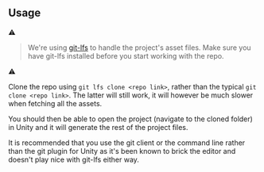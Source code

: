 ## Usage

:warning: 
>We're using [git-lfs](https://git-lfs.github.com/) to handle the project's asset files. 
Make sure you have git-lfs installed before you start working with the repo. 

:warning:

Clone the repo using `git lfs clone <repo link>`, rather than the typical `git clone <repo link>`. 
The latter will still work, it will however be much slower when fetching all the assets.

You should then be able to open the project (navigate to the cloned folder) in Unity and it will generate the rest of the project files.

It is recommended that you use the git client or the command line rather than the git plugin for Unity as it's been known to brick the editor and doesn't play nice with git-lfs either way.
